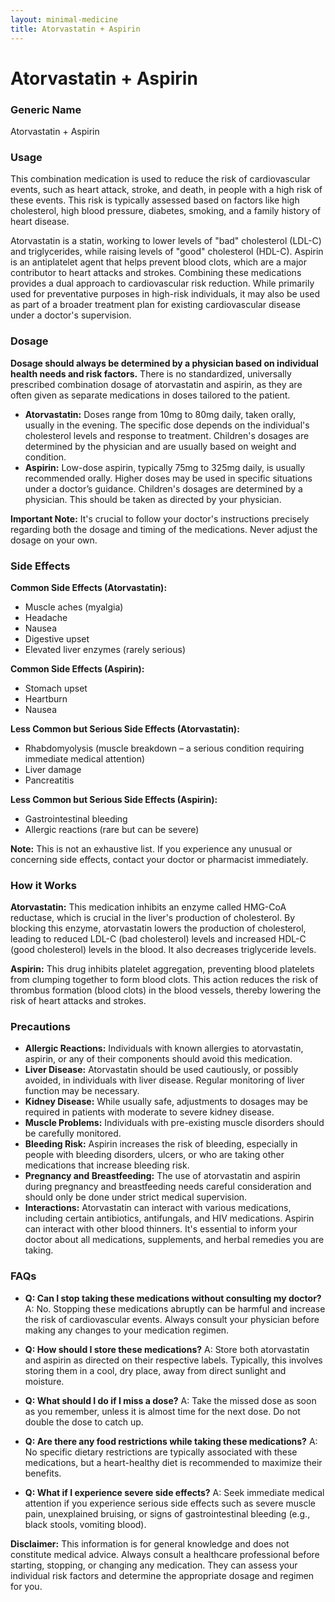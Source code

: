 ```yaml
---
layout: minimal-medicine
title: Atorvastatin + Aspirin
---
```


# Atorvastatin + Aspirin
### Generic Name
Atorvastatin + Aspirin

### Usage

This combination medication is used to reduce the risk of cardiovascular events, such as heart attack, stroke, and death, in people with a high risk of these events.  This risk is typically assessed based on factors like high cholesterol, high blood pressure, diabetes, smoking, and a family history of heart disease.  

Atorvastatin is a statin, working to lower levels of "bad" cholesterol (LDL-C) and triglycerides, while raising levels of "good" cholesterol (HDL-C).  Aspirin is an antiplatelet agent that helps prevent blood clots, which are a major contributor to heart attacks and strokes. Combining these medications provides a dual approach to cardiovascular risk reduction. While primarily used for preventative purposes in high-risk individuals, it may also be used as part of a broader treatment plan for existing cardiovascular disease under a doctor's supervision.

### Dosage

**Dosage should always be determined by a physician based on individual health needs and risk factors.**  There is no standardized, universally prescribed combination dosage of atorvastatin and aspirin, as they are often given as separate medications in doses tailored to the patient.

* **Atorvastatin:** Doses range from 10mg to 80mg daily, taken orally, usually in the evening. The specific dose depends on the individual's cholesterol levels and response to treatment.  Children's dosages are determined by the physician and are usually based on weight and condition.  
* **Aspirin:** Low-dose aspirin, typically 75mg to 325mg daily, is usually recommended orally.  Higher doses may be used in specific situations under a doctor’s guidance. Children's dosages are determined by a physician.  This should be taken as directed by your physician.

**Important Note:**  It's crucial to follow your doctor's instructions precisely regarding both the dosage and timing of the medications.  Never adjust the dosage on your own.


### Side Effects

**Common Side Effects (Atorvastatin):**

* Muscle aches (myalgia)
* Headache
* Nausea
* Digestive upset
* Elevated liver enzymes (rarely serious)


**Common Side Effects (Aspirin):**

* Stomach upset
* Heartburn
* Nausea


**Less Common but Serious Side Effects (Atorvastatin):**

* Rhabdomyolysis (muscle breakdown – a serious condition requiring immediate medical attention)
* Liver damage
* Pancreatitis


**Less Common but Serious Side Effects (Aspirin):**

* Gastrointestinal bleeding
* Allergic reactions (rare but can be severe)


**Note:** This is not an exhaustive list.  If you experience any unusual or concerning side effects, contact your doctor or pharmacist immediately.


### How it Works

**Atorvastatin:** This medication inhibits an enzyme called HMG-CoA reductase, which is crucial in the liver's production of cholesterol. By blocking this enzyme, atorvastatin lowers the production of cholesterol, leading to reduced LDL-C (bad cholesterol) levels and increased HDL-C (good cholesterol) levels in the blood.  It also decreases triglyceride levels.

**Aspirin:**  This drug inhibits platelet aggregation, preventing blood platelets from clumping together to form blood clots. This action reduces the risk of thrombus formation (blood clots) in the blood vessels, thereby lowering the risk of heart attacks and strokes.


### Precautions

* **Allergic Reactions:**  Individuals with known allergies to atorvastatin, aspirin, or any of their components should avoid this medication.
* **Liver Disease:**  Atorvastatin should be used cautiously, or possibly avoided, in individuals with liver disease.  Regular monitoring of liver function may be necessary.
* **Kidney Disease:**  While usually safe, adjustments to dosages may be required in patients with moderate to severe kidney disease.
* **Muscle Problems:**  Individuals with pre-existing muscle disorders should be carefully monitored.
* **Bleeding Risk:** Aspirin increases the risk of bleeding, especially in people with bleeding disorders, ulcers, or who are taking other medications that increase bleeding risk.
* **Pregnancy and Breastfeeding:** The use of atorvastatin and aspirin during pregnancy and breastfeeding needs careful consideration and should only be done under strict medical supervision.
* **Interactions:**  Atorvastatin can interact with various medications, including certain antibiotics, antifungals, and HIV medications. Aspirin can interact with other blood thinners.  It's essential to inform your doctor about all medications, supplements, and herbal remedies you are taking.


### FAQs

* **Q: Can I stop taking these medications without consulting my doctor?**  A: No.  Stopping these medications abruptly can be harmful and increase the risk of cardiovascular events.  Always consult your physician before making any changes to your medication regimen.

* **Q:  How should I store these medications?** A: Store both atorvastatin and aspirin as directed on their respective labels.  Typically, this involves storing them in a cool, dry place, away from direct sunlight and moisture.

* **Q:  What should I do if I miss a dose?** A: Take the missed dose as soon as you remember, unless it is almost time for the next dose.  Do not double the dose to catch up.

* **Q: Are there any food restrictions while taking these medications?** A: No specific dietary restrictions are typically associated with these medications, but a heart-healthy diet is recommended to maximize their benefits.

* **Q:  What if I experience severe side effects?** A:  Seek immediate medical attention if you experience serious side effects such as severe muscle pain, unexplained bruising, or signs of gastrointestinal bleeding (e.g., black stools, vomiting blood).


**Disclaimer:** This information is for general knowledge and does not constitute medical advice.  Always consult a healthcare professional before starting, stopping, or changing any medication.  They can assess your individual risk factors and determine the appropriate dosage and regimen for you.
